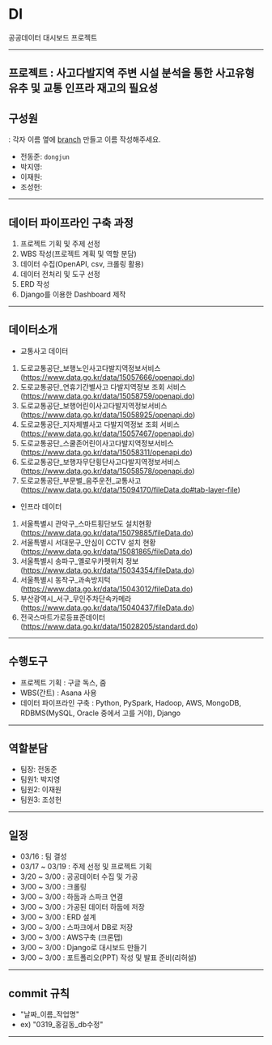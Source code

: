 # DI

공공데이터 대시보드 프로젝트

---

## 프로젝트 :  사고다발지역 주변 시설 분석을 통한 사고유형 유추 및 교통 인프라 재고의 필요성   

## 구성원

: 각자 이름 옆에 [branch](https://backlog.com/git-tutorial/kr/stepup/stepup2_2.html) 만들고 이름 작성해주세요.

* 전동준: `dongjun`
* 박지영:
* 이재원:
* 조성헌:

---
## 데이터 파이프라인 구축 과정
1. 프로젝트 기획 및 주제 선정
2. WBS 작성(프로젝트 계획 및 역할 분담)
2. 데이터 수집(OpenAPI, csv, 크롤링 활용)
3. 데이터 전처리 및 도구 선정
4. ERD 작성
5. Django를 이용한 Dashboard 제작

---
## 데이터소개
* 교통사고 데이터
1. 도로교통공단_보행노인사고다발지역정보서비스 (https://www.data.go.kr/data/15057666/openapi.do)
2. 도로교통공단_연휴기간별사고 다발지역정보 조회 서비스 (https://www.data.go.kr/data/15058759/openapi.do)
3. 도로교통공단_보행어린이사고다발지역정보서비스 (https://www.data.go.kr/data/15058925/openapi.do)
4. 도로교통공단_지자체별사고 다발지역정보 조회 서비스
(https://www.data.go.kr/data/15057467/openapi.do)
5. 도로교통공단_스쿨존어린이사고다발지역정보서비스
(https://www.data.go.kr/data/15058311/openapi.do)
6. 도로교통공단_보행자무단횡단사고다발지역정보서비스
(https://www.data.go.kr/data/15058578/openapi.do)
7. 도로교통공단_부문별_음주운전_교통사고
(https://www.data.go.kr/data/15094170/fileData.do#tab-layer-file)



* 인프라 데이터
1. 서울특별시 관악구_스마트횡단보도 설치현황
(https://www.data.go.kr/data/15079885/fileData.do)
2. 서울특별시 서대문구_안심이 CCTV 설치 현황
(https://www.data.go.kr/data/15081865/fileData.do)
3. 서울특별시 송파구_옐로우카펫위치 정보
(https://www.data.go.kr/data/15034354/fileData.do)
4. 서울특별시 동작구_과속방지턱
(https://www.data.go.kr/data/15043012/fileData.do)
5. 부산광역시_서구_무인주차단속카메라
(https://www.data.go.kr/data/15040437/fileData.do)
6. 전국스마트가로등표준데이터
(https://www.data.go.kr/data/15028205/standard.do)



---

## 수행도구
- 프로젝트 기획 : 구글 독스, 줌
- WBS(간트) : Asana 사용
- 데이터 파이프라인 구축 : Python, PySpark, Hadoop, AWS, MongoDB, RDBMS(MySQL, Oracle 중에서 고를 거야), Django

---
## 역할분담
- 팀장: 전동준 
- 팀원1: 박지영
- 팀원2: 이재원
- 팀원3: 조성헌

---
## 일정 
- 03/16 : 팀 결성
- 03/17 ~ 03/19 : 주제 선정 및 프로젝트 기획
- 3/20 ~ 3/00 : 공공데이터 수집 및 가공
- 3/00 ~ 3/00 : 크롤링
- 3/00 ~ 3/00 : 하둡과 스파크 연결
- 3/00 ~ 3/00 : 가공된 데이터 하둡에 저장
- 3/00 ~ 3/00 : ERD 설계
- 3/00 ~ 3/00 : 스파크에서 DB로 저장
- 3/00 ~ 3/00 : AWS구축 (크론탭) 
- 3/00 ~ 3/00 : Django로 대시보드 만들기
- 3/00 ~ 3/00 : 포트폴리오(PPT) 작성 및 발표 준비(리허설)
---
## commit 규칙
- "날짜_이름_작업명"
- ex) "0319_홍길동_db수정"
---
